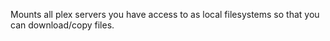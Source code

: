 Mounts all plex servers you have access to as local filesystems so that you can download/copy files.